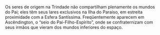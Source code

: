 ﻿Os seres de origem na Trindade não compartilham plenamente os mundos do Pai; eles têm seus lares exclusivos na Ilha do Paraíso, em estreita proximidade com a Esfera Santíssima. Freqüentemente aparecem em Ascêndington, o “seio do Pai-Filho-Espírito”, onde se confraternizam com seus irmãos que vieram dos mundos inferiores do espaço.